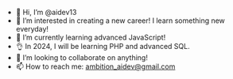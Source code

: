 - 👋 Hi, I’m @aidev13
- 👀 I’m interested in creating a new career! I learn something new everyday!
- 🌱 I’m currently learning advanced JavaScript!
- 👌 In 2024, I will be learning PHP and advanced SQL.
- 💞️ I’m looking to collaborate on anything!
- 📫 How to reach me: ambition_aidev@gmail.com

<!---
aidev13/aidev13 is a ✨ special ✨ repository because its `README.md` (this file) appears on your GitHub profile.
You can click the Preview link to take a look at your changes.
--->
